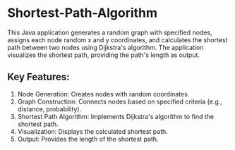 # Shortest-Path-Algorithm

This Java application generates a random graph with specified nodes, assigns each node random x and y coordinates, and calculates the shortest path between two nodes using Dijkstra's algorithm. The application visualizes the shortest path, providing the path's length as output.

## Key Features:

<ol>
  <li>Node Generation: Creates nodes with random coordinates.</li>
<li>Graph Construction: Connects nodes based on specified criteria (e.g., distance, probability).</li>
<li>Shortest Path Algorithm: Implements Dijkstra's algorithm to find the shortest path.</li>
<li>Visualization: Displays the calculated shortest path.</li>
<li>Output: Provides the length of the shortest path.</li>
</ol>

